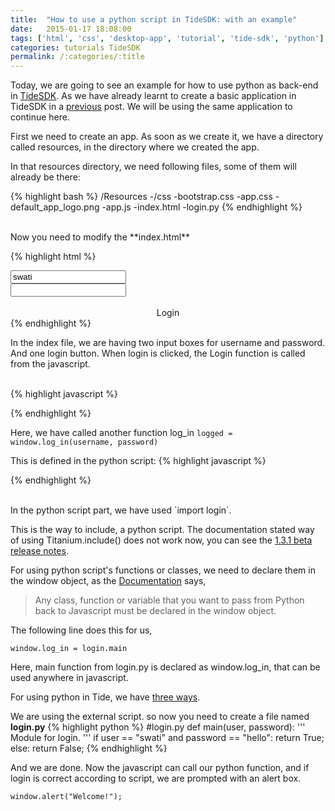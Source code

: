 ```yaml
---
title:  "How to use a python script in TideSDK: with an example"
date:   2015-01-17 18:08:00
tags: ['html', 'css', 'desktop-app', 'tutorial', 'tide-sdk', 'python']
categories: tutorials TideSDK
permalink: /:categories/:title
---
```


Today, we are going to see an example for how to use python as back-end in [TideSDK](http://tidesdk.multipart.net/docs/user-dev/generated).
As we have already learnt to create a basic application in TideSDK in a [previous](http://curioswati.github.io/TideSDK/creating-an-app-in-tidesdk.html) post.
We will be using the same application to continue here.

First we need to create an app. As soon as we create it, we have a directory called resources, in the directory where we created the app.

In that resources directory, we need following files, some of them will already be there:

{% highlight bash %}
/Resources
  -/css
    -bootstrap.css
    -app.css
  -default_app_logo.png
  -app.js
  -index.html
  -login.py
{% endhighlight %}

<br>
Now you need to modify the **index.html**

{% highlight html %}
<!DOCTYPE html>
<html>
<head>
  <title>Login-page</title>
  <link rel="stylesheet" type="text/css" href="css/bootstrap.css">
  <link rel="stylesheet" type="text/css" href="css/app.css">
</head>
<body>
  <div class="container credentials">
    <div class="row">
      <label Username: label>
      <input type="text" id="username" value="swati">
    </div>
    <div class="row">
      <label Password: label>
      <input type="password" id="password" value="">
    </div>
    <br>
    <div class="btn btn-success btn-mini" align="center" onclick="Login()">Login</div>
  </div>
  <script type="text/python">>
    import login
    window.log_in = login.main
  </script>

  <script type="text/javascript" src="app.js"></script> 

  <script type="text/javascript">
    var Login = function () {

      username = document.getElementById("username").value;
      password = document.getElementById("password").value;

      logged = window.log_in(username, password)
      console.log(logged)
      if (logged) {
        window.alert("Welcome!");
      }
    };
  </script>
</body>
</html>
{% endhighlight %}

In the index file, we are having two input boxes for username and password. And one login button.
When login is clicked, the Login function is called from the javascript.
<br>
<br>

{% highlight javascript %}
<script type="text/javascript">
  var Login = function () {
    username = document.getElementById("username").value;
    password = document.getElementById("password").value;
    logged = window.log_in(username, password)
    if (logged) {
    	window.alert("Welcome!");
        location.href="index.html"
    }
  };
</script>
{% endhighlight %}

Here, we have called another function log_in <code>logged = window.log_in(username, password)</code>

This is defined in the python script:
{% highlight javascript %}
<script type="text/python">
    import login
    window.log_in = login.main
</script>
{% endhighlight %}

<br>
In the python script part, we have used `import login`.

This is the way to include, a python script. The documentation stated way of using Titanium.include() does not work now,
you can see the [1.3.1 beta release notes](https://github.com/cridenour/TideSDK/blob/master/CHANGES).

For using python script's functions or classes, we need to declare them in the window object, as the [Documentation](http://tidesdk.multipart.net/docs/user-dev/generated/#!guide/using_python) says,

> Any class, function or variable that you want to pass from Python back to Javascript must be declared in the window object.

The following line does this for us,    

    window.log_in = login.main

Here, main function from login.py is declared as window.log_in, that can be used anywhere in javascript.

For using python in Tide, we have [three ways](http://tidesdk.multipart.net/docs/user-dev/generated/#!guide/using_python).

We are using the external script. so now you need to create a file named <strong>login.py</strong>
{% highlight python %}
#login.py
def main(user, password):
'''
Module for login.
'''
if user == "swati" and password == "hello":
return True;
else:
return False;
{% endhighlight %}

And we are done. Now the javascript can call our python function, and if login is correct according to script, we are prompted with an alert box.

`window.alert("Welcome!");`
